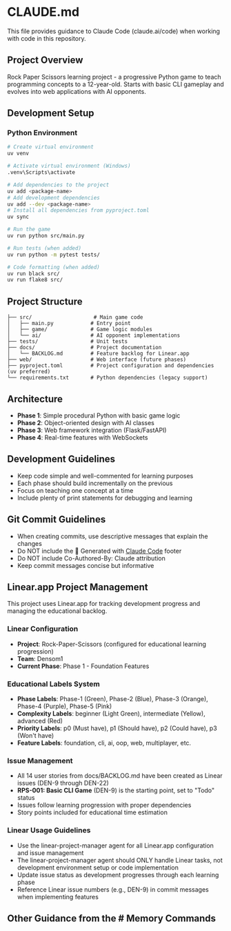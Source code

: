 # CLAUDE.md

This file provides guidance to Claude Code (claude.ai/code) when working with code in this repository.

## Project Overview

Rock Paper Scissors learning project - a progressive Python game to teach programming concepts to a 12-year-old. Starts with basic CLI gameplay and evolves into web applications with AI opponents.

## Development Setup

### Python Environment
```bash
# Create virtual environment
uv venv

# Activate virtual environment (Windows)
.venv\Scripts\activate

# Add dependencies to the project
uv add <package-name>
# Add development dependencies
uv add --dev <package-name>
# Install all dependencies from pyproject.toml
uv sync

# Run the game
uv run python src/main.py

# Run tests (when added)
uv run python -m pytest tests/

# Code formatting (when added)
uv run black src/
uv run flake8 src/
```

## Project Structure

```
├── src/                    # Main game code
│   ├── main.py            # Entry point
│   ├── game/              # Game logic modules
│   └── ai/                # AI opponent implementations
├── tests/                 # Unit tests
├── docs/                  # Project documentation
│   └── BACKLOG.md         # Feature backlog for Linear.app
├── web/                   # Web interface (future phases)
├── pyproject.toml         # Project configuration and dependencies (uv preferred)
└── requirements.txt       # Python dependencies (legacy support)
```

## Architecture

- **Phase 1**: Simple procedural Python with basic game logic
- **Phase 2**: Object-oriented design with AI classes
- **Phase 3**: Web framework integration (Flask/FastAPI)
- **Phase 4**: Real-time features with WebSockets

## Development Guidelines

- Keep code simple and well-commented for learning purposes
- Each phase should build incrementally on the previous
- Focus on teaching one concept at a time
- Include plenty of print statements for debugging and learning

## Git Commit Guidelines

- When creating commits, use descriptive messages that explain the changes
- Do NOT include the 🤖 Generated with [Claude Code](https://claude.ai/code) footer
- Do NOT include Co-Authored-By: Claude attribution
- Keep commit messages concise but informative

## Linear.app Project Management

This project uses Linear.app for tracking development progress and managing the educational backlog.

### Linear Configuration
- **Project**: Rock-Paper-Scissors (configured for educational learning progression)
- **Team**: Densom1
- **Current Phase**: Phase 1 - Foundation Features

### Educational Labels System
- **Phase Labels**: Phase-1 (Green), Phase-2 (Blue), Phase-3 (Orange), Phase-4 (Purple), Phase-5 (Pink)
- **Complexity Labels**: beginner (Light Green), intermediate (Yellow), advanced (Red)
- **Priority Labels**: p0 (Must have), p1 (Should have), p2 (Could have), p3 (Won't have)
- **Feature Labels**: foundation, cli, ai, oop, web, multiplayer, etc.

### Issue Management
- All 14 user stories from docs/BACKLOG.md have been created as Linear issues (DEN-9 through DEN-22)
- **RPS-001: Basic CLI Game** (DEN-9) is the starting point, set to "Todo" status
- Issues follow learning progression with proper dependencies
- Story points included for educational time estimation

### Linear Usage Guidelines
- Use the linear-project-manager agent for all Linear.app configuration and issue management
- The linear-project-manager agent should ONLY handle Linear tasks, not development environment setup or code implementation
- Update issue status as development progresses through each learning phase
- Reference Linear issue numbers (e.g., DEN-9) in commit messages when implementing features

## Other Guidance from the # Memory Commands
